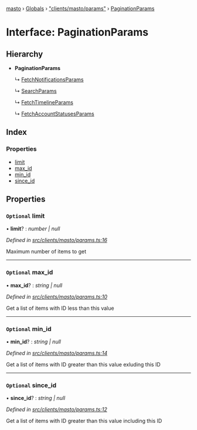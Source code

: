 [masto](../README.md) › [Globals](../globals.md) › ["clients/masto/params"](../modules/_clients_masto_params_.md) › [PaginationParams](_clients_masto_params_.paginationparams.md)

# Interface: PaginationParams

## Hierarchy

* **PaginationParams**

  ↳ [FetchNotificationsParams](_clients_masto_params_.fetchnotificationsparams.md)

  ↳ [SearchParams](_clients_masto_params_.searchparams.md)

  ↳ [FetchTimelineParams](_clients_masto_params_.fetchtimelineparams.md)

  ↳ [FetchAccountStatusesParams](_clients_masto_params_.fetchaccountstatusesparams.md)

## Index

### Properties

* [limit](_clients_masto_params_.paginationparams.md#optional-limit)
* [max_id](_clients_masto_params_.paginationparams.md#optional-max_id)
* [min_id](_clients_masto_params_.paginationparams.md#optional-min_id)
* [since_id](_clients_masto_params_.paginationparams.md#optional-since_id)

## Properties

### `Optional` limit

• **limit**? : *number | null*

*Defined in [src/clients/masto/params.ts:16](https://github.com/neet/masto.js/blob/b9f6bdd/src/clients/masto/params.ts#L16)*

Maximum number of items to get

___

### `Optional` max_id

• **max_id**? : *string | null*

*Defined in [src/clients/masto/params.ts:10](https://github.com/neet/masto.js/blob/b9f6bdd/src/clients/masto/params.ts#L10)*

Get a list of items with ID less than this value

___

### `Optional` min_id

• **min_id**? : *string | null*

*Defined in [src/clients/masto/params.ts:14](https://github.com/neet/masto.js/blob/b9f6bdd/src/clients/masto/params.ts#L14)*

Get a list of items with ID greater than this value exluding this ID

___

### `Optional` since_id

• **since_id**? : *string | null*

*Defined in [src/clients/masto/params.ts:12](https://github.com/neet/masto.js/blob/b9f6bdd/src/clients/masto/params.ts#L12)*

Get a list of items with ID greater than this value including this ID
